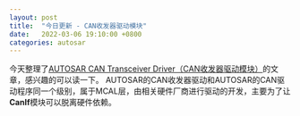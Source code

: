 ```yaml
---
layout: post
title:  "今日更新 - CAN收发器驱动模块"
date:   2022-03-06 19:10:00 +0800
categories: autosar
---
```


今天整理了[AUTOSAR CAN Transceiver Driver（CAN收发器驱动模块）](/autosar/communication/CANTransceiverDriver/CANTransceiverDriver.html)的文章，感兴趣的可以读一下。
AUTOSAR的CAN收发器驱动和AUTOSAR的CAN驱动程序同一个级别，属于MCAL层，由相关硬件厂商进行驱动的开发，主要为了让**CanIf**模块可以脱离硬件依赖。

